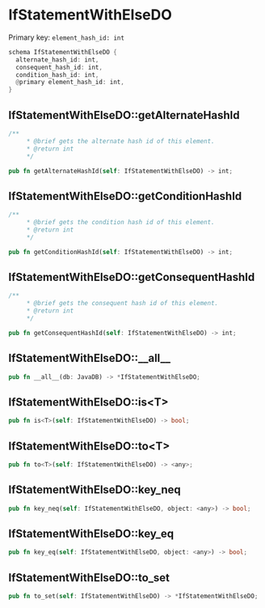 # IfStatementWithElseDO

Primary key: `element_hash_id: int`

```rust
schema IfStatementWithElseDO {
  alternate_hash_id: int,
  consequent_hash_id: int,
  condition_hash_id: int,
  @primary element_hash_id: int,
}
```
## IfStatementWithElseDO::getAlternateHashId

```rust
/**
     * @brief gets the alternate hash id of this element.
     * @return int
     */
```
```rust
pub fn getAlternateHashId(self: IfStatementWithElseDO) -> int;
```
## IfStatementWithElseDO::getConditionHashId

```rust
/**
     * @brief gets the condition hash id of this element.
     * @return int
     */
```
```rust
pub fn getConditionHashId(self: IfStatementWithElseDO) -> int;
```
## IfStatementWithElseDO::getConsequentHashId

```rust
/**
     * @brief gets the consequent hash id of this element.
     * @return int
     */
```
```rust
pub fn getConsequentHashId(self: IfStatementWithElseDO) -> int;
```
## IfStatementWithElseDO::\_\_all\_\_

```rust
pub fn __all__(db: JavaDB) -> *IfStatementWithElseDO;
```
## IfStatementWithElseDO::is\<T\>

```rust
pub fn is<T>(self: IfStatementWithElseDO) -> bool;
```
## IfStatementWithElseDO::to\<T\>

```rust
pub fn to<T>(self: IfStatementWithElseDO) -> <any>;
```
## IfStatementWithElseDO::key\_neq

```rust
pub fn key_neq(self: IfStatementWithElseDO, object: <any>) -> bool;
```
## IfStatementWithElseDO::key\_eq

```rust
pub fn key_eq(self: IfStatementWithElseDO, object: <any>) -> bool;
```
## IfStatementWithElseDO::to\_set

```rust
pub fn to_set(self: IfStatementWithElseDO) -> *IfStatementWithElseDO;
```

